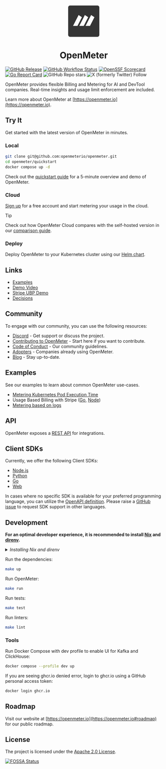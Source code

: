 <p align="center">
  <a href="https://openmeter.io">
    <img src="assets/logo.png" width="100" alt="OpenMeter logo" />
  </a>

  <h1 align="center">
    OpenMeter
  </h1>
</p>

[![GitHub Release](https://img.shields.io/github/v/release/openmeterio/openmeter?style=flat-square)](https://github.com/openmeterio/openmeter/releases/latest)
[![GitHub Workflow Status](https://img.shields.io/github/actions/workflow/status/openmeterio/openmeter/ci.yaml?style=flat-square)](https://github.com/openmeterio/openmeter/actions/workflows/ci.yaml)
[![OpenSSF Scorecard](https://api.securityscorecards.dev/projects/github.com/openmeterio/openmeter/badge?style=flat-square)](https://api.securityscorecards.dev/projects/github.com/openmeterio/openmeter)
[![Go Report Card](https://goreportcard.com/badge/github.com/openmeterio/openmeter?style=flat-square)](https://goreportcard.com/report/github.com/openmeterio/openmeter)
![GitHub Repo stars](https://img.shields.io/github/stars/openmeterio/openmeter)
![X (formerly Twitter) Follow](https://img.shields.io/twitter/follow/openmeterio?label=Follow)

OpenMeter provides flexible Billing and Metering for AI and DevTool companies. Real-time insights and usage limit enforcement are included.

Learn more about OpenMeter at [https://openmeter.io](https://openmeter.io).

## Try It

Get started with the latest version of OpenMeter in minutes.

### Local

```sh
git clone git@github.com:openmeterio/openmeter.git
cd openmeter/quickstart
docker compose up -d
```

Check out the [quickstart guide](/quickstart) for a 5-minute overview and demo of OpenMeter.

### Cloud

[Sign up](https://openmeter.cloud) for a free account and start metering your usage in the cloud.

> [!TIP]
> Check out how OpenMeter Cloud compares with the self-hosted version in our [comparison guide](https://openmeter.io/docs/cloud#comparison).

### Deploy

Deploy OpenMeter to your Kubernetes cluster using our [Helm chart](https://openmeter.io/docs/manage/deploy/kubernetes).

## Links

- [Examples](/examples)
- [Demo Video](https://www.loom.com/share/c965e56f1df9450492e687dfb3c18b49)
- [Stripe UBP Demo](https://www.loom.com/share/bc1cfa1b7ed94e65bd3a82f9f0334d04)
- [Decisions](/docs/decisions)

## Community

To engage with our community, you can use the following resources:

- [Discord](https://discord.gg/nYH3ZQ3Xzq) - Get support or discuss the project.
- [Contributing to OpenMeter](CONTRIBUTING.md) - Start here if you want to contribute.
- [Code of Conduct](CODE_OF_CONDUCT.md) - Our community guidelines.
- [Adopters](ADOPTERS.md) - Companies already using OpenMeter.
- [Blog](https://openmeter.io/blog/) - Stay up-to-date.

## Examples

See our examples to learn about common OpenMeter use-cases.

- [Metering Kubernetes Pod Execution Time](/examples/collectors/kubernetes-pod-exec-time)
- Usage Based Billing with Stripe ([Go](https://github.com/openmeterio/examples/tree/main/export-stripe-go), [Node](https://github.com/openmeterio/examples/tree/main/export-stripe-node))
- [Metering based on logs](/examples/ingest-logs)

## API

OpenMeter exposes a [REST API](https://editor.swagger.io/?url=https://raw.githubusercontent.com/openmeterio/openmeter/main/api/openapi.yaml) for integrations.

## Client SDKs

Currently, we offer the following Client SDKs:

- [Node.js](/api/client/node)
- [Python](/api/client/python)
- [Go](/api/client/go)
- [Web](/api/client/web)

In cases where no specific SDK is available for your preferred programming language, you can utilize the [OpenAPI definition](https://github.com/openmeterio/openmeter/blob/main/api/openapi.yaml).
Please raise a [GitHub issue](https://github.com/openmeterio/openmeter/issues/new?assignees=&labels=area%2Fapi%2Ckind%2Ffeature&projects=&template=feature_request.yaml) to request SDK support in other languages.

## Development

**For an optimal developer experience, it is recommended to install [Nix](https://nixos.org/download.html) and [direnv](https://direnv.net/docs/installation.html).**

<details><summary><i>Installing Nix and direnv</i></summary><br>

**Note: These are instructions that _SHOULD_ work in most cases. Consult the links above for the official instructions for your OS.**

Install Nix:

```sh
sh <(curl -L https://nixos.org/nix/install) --daemon
```

Consult the [installation instructions](https://direnv.net/docs/installation.html) to install direnv using your package manager.

On MacOS:

```sh
brew install direnv
```

Install from binary builds:

```sh
curl -sfL https://direnv.net/install.sh | bash
```

The last step is to configure your shell to use direnv. For example for bash, add the following lines at the end of your `~/.bashrc`:

    eval "\$(direnv hook bash)"

**Then restart the shell.**

For other shells, see [https://direnv.net/docs/hook.html](https://direnv.net/docs/hook.html).

**MacOS specific instructions**

Nix may stop working after a MacOS upgrade. If it does, follow [these instructions](https://github.com/NixOS/nix/issues/3616#issuecomment-662858874).

<hr>
</details>

Run the dependencies:

```sh
make up
```

Run OpenMeter:

```sh
make run
```

Run tests:

```sh
make test
```

Run linters:

```sh
make lint
```

### Tools

Run Docker Compose with dev profile to enable UI for Kafka and ClickHouse:

```sh
docker compose --profile dev up
```

If you are seeing ghcr.io denied error, login to ghcr.io using a GitHub personal access token:

```sh
docker login ghcr.io
```

## Roadmap

Visit our website at [https://openmeter.io](https://openmeter.io#roadmap) for our public roadmap.

## License

The project is licensed under the [Apache 2.0 License](LICENSE).

[![FOSSA Status](https://app.fossa.com/api/projects/custom%2B38090%2Fgithub.com%2Fopenmeterio%2Fopenmeter.svg?type=large)](https://app.fossa.com/projects/custom%2B38090%2Fgithub.com%2Fopenmeterio%2Fopenmeter?ref=badge_large)
